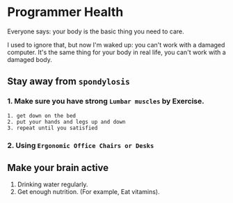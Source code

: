 # Programmer Health

Everyone says: your body is the basic thing you need to care.

I used to ignore that, but now I'm waked up: you can't work with a damaged computer. It's the same thing for your body in real life, you can't work with a damaged body.

## Stay away from `spondylosis`

### 1. Make sure you have strong `Lumbar muscles` by Exercise.

```text
1. get down on the bed
2. put your hands and legs up and down
3. repeat until you satisfied
```

### 2. Using `Ergonomic Office Chairs or Desks`

## Make your brain active

1. Drinking water regularly.
2. Get enough nutrition. \(For example, Eat vitamins\).

